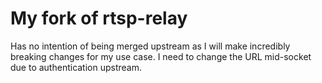 # My fork of rtsp-relay
Has no intention of being merged upstream as I will make incredibly breaking changes for my use case.
I need to change the URL mid-socket due to authentication upstream.